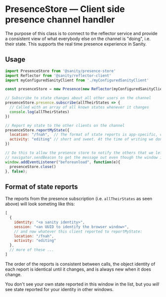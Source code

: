 # PresenceStore — Client side presence channel handler

The purpose of this class is to connect to the reflector service and provide a consistent view
of what everybody else on the channel is "doing", i.e. their state. This supports the real time
presence experience in Sanity.

## Usage

``` js
import PresenceStore from '@sanity/presence-store'
import Reflector from '@sanity/reflector-client'
import myConfiguredSanityClient from './myConfiguredSanityClient'

const presenceStore = new Presence(new Reflector(myConfiguredSanityClient).connect('channelName'))

// Subscribe to state changes about all other users on the channel
presenceStore.presence.subscribe(allTheirStates => {
  // Called with an array of all known states whenever it changes
  console.log(allTheirStates)
})

// Report my state to the other clients on the channel
presenceStore.reportMyState({
  location: "/fnah",  // The format of state reports is app-specific, can be any JSON'able object, but keep it
  activity: "editing" // short and sweet. At the time of writing we don't know how the Sanity studio will use it.
})

// Do this to allow the presence store to notify the others that we left. Uses
// navigator.sendBeacon to get the message out even though the window is closing.
window.addEventListener("beforeunload", function(e){
  presenceStore.close()
}, false);
```

## Format of state reports

The reports from the presence subscription (i.e. `allTheirStates` as seen above) will look someting like this:

``` js
[
  {
    identity: "<a sanity identity>",
    session: "<an UUID to identify the browser window>",
    // and now whatever this client reported to reportMyState:
    location: "/fnah",
    activity: "editing"
  },
  // more of these ...
]
```

The order of the reports is consistent between calls, the object identity of each report is identical
until it changes, and is always new when it does change.

You don't see your own state reported in this window in the list, but you _will_ see state reported
for your identity in other windows.
